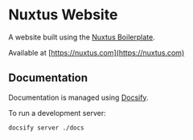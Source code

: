# Nuxtus Website

A website built using the [Nuxtus Boilerplate](https://github.com/nuxtus/nuxtus).

Available at [https://nuxtus.com](https://nuxtus.com)

## Documentation

Documentation is managed using [Docsify](https://docsify.js.org/). 

To run a development server:

```bash
docsify server ./docs
```